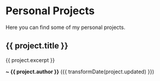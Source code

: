 # Personal Projects

Here you can find some of my personal projects.

<div v-for="project in projects">

<h2><a :href="`${constants.baseUrl}${project.path}`">{{ project.title }}</a></h2>

{{ project.excerpt }}

**~ {{ project.author }}** ({{ transformDate(project.updated) }})

</div>

<script setup>
import data from '../../data.json'
import constants from '../../.vitepress/constants.js'

// sort projects
const projects = (data['projects'] || []).sort(
  (a, b) => new Date(b.updated) - new Date(a.updated)
)

const transformDate = (date) =>
  new Date(date).toLocaleDateString('en-US', {
    year: 'numeric',
    month: 'long',
    day: 'numeric'
  })
</script>
